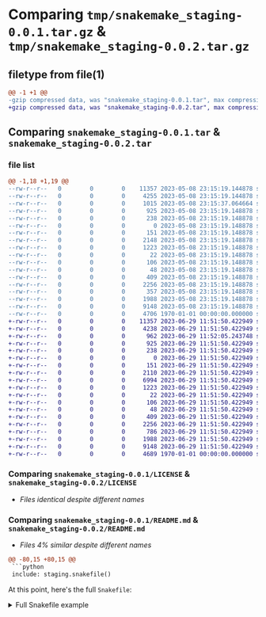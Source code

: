 # Comparing `tmp/snakemake_staging-0.0.1.tar.gz` & `tmp/snakemake_staging-0.0.2.tar.gz`

## filetype from file(1)

```diff
@@ -1 +1 @@
-gzip compressed data, was "snakemake_staging-0.0.1.tar", max compression
+gzip compressed data, was "snakemake_staging-0.0.2.tar", max compression
```

## Comparing `snakemake_staging-0.0.1.tar` & `snakemake_staging-0.0.2.tar`

### file list

```diff
@@ -1,18 +1,19 @@
--rw-r--r--   0        0        0    11357 2023-05-08 23:15:19.144878 snakemake_staging-0.0.1/LICENSE
--rw-r--r--   0        0        0     4255 2023-05-08 23:15:19.144878 snakemake_staging-0.0.1/README.md
--rw-r--r--   0        0        0     1015 2023-05-08 23:15:37.064664 snakemake_staging-0.0.1/pyproject.toml
--rw-r--r--   0        0        0      925 2023-05-08 23:15:19.148878 snakemake_staging-0.0.1/src/snakemake_staging/__init__.py
--rw-r--r--   0        0        0      238 2023-05-08 23:15:19.148878 snakemake_staging-0.0.1/src/snakemake_staging/config.py
--rw-r--r--   0        0        0        0 2023-05-08 23:15:19.148878 snakemake_staging-0.0.1/src/snakemake_staging/git.py
--rw-r--r--   0        0        0      151 2023-05-08 23:15:19.148878 snakemake_staging-0.0.1/src/snakemake_staging/rules.py
--rw-r--r--   0        0        0     2148 2023-05-08 23:15:19.148878 snakemake_staging-0.0.1/src/snakemake_staging/stages.py
--rw-r--r--   0        0        0     1223 2023-05-08 23:15:19.148878 snakemake_staging-0.0.1/src/snakemake_staging/utils.py
--rw-r--r--   0        0        0       22 2023-05-08 23:15:19.148878 snakemake_staging-0.0.1/src/snakemake_staging/version.py
--rw-r--r--   0        0        0      106 2023-05-08 23:15:19.148878 snakemake_staging-0.0.1/src/snakemake_staging/workflow/Snakefile
--rw-r--r--   0        0        0       48 2023-05-08 23:15:19.148878 snakemake_staging-0.0.1/src/snakemake_staging/workflow/envs/git.yml
--rw-r--r--   0        0        0      409 2023-05-08 23:15:19.148878 snakemake_staging-0.0.1/src/snakemake_staging/workflow/rules/git.smk
--rw-r--r--   0        0        0     2256 2023-05-08 23:15:19.148878 snakemake_staging-0.0.1/src/snakemake_staging/workflow/rules/noop.smk
--rw-r--r--   0        0        0      357 2023-05-08 23:15:19.148878 snakemake_staging-0.0.1/src/snakemake_staging/workflow/rules/stages.smk
--rw-r--r--   0        0        0     1988 2023-05-08 23:15:19.148878 snakemake_staging-0.0.1/src/snakemake_staging/workflow/rules/zenodo.smk
--rw-r--r--   0        0        0     9148 2023-05-08 23:15:19.148878 snakemake_staging-0.0.1/src/snakemake_staging/zenodo.py
--rw-r--r--   0        0        0     4706 1970-01-01 00:00:00.000000 snakemake_staging-0.0.1/PKG-INFO
+-rw-r--r--   0        0        0    11357 2023-06-29 11:51:50.422949 snakemake_staging-0.0.2/LICENSE
+-rw-r--r--   0        0        0     4238 2023-06-29 11:51:50.422949 snakemake_staging-0.0.2/README.md
+-rw-r--r--   0        0        0      962 2023-06-29 11:52:05.243748 snakemake_staging-0.0.2/pyproject.toml
+-rw-r--r--   0        0        0      925 2023-06-29 11:51:50.422949 snakemake_staging-0.0.2/src/snakemake_staging/__init__.py
+-rw-r--r--   0        0        0      238 2023-06-29 11:51:50.422949 snakemake_staging-0.0.2/src/snakemake_staging/config.py
+-rw-r--r--   0        0        0        0 2023-06-29 11:51:50.422949 snakemake_staging-0.0.2/src/snakemake_staging/git.py
+-rw-r--r--   0        0        0      151 2023-06-29 11:51:50.422949 snakemake_staging-0.0.2/src/snakemake_staging/rules.py
+-rw-r--r--   0        0        0     2110 2023-06-29 11:51:50.422949 snakemake_staging-0.0.2/src/snakemake_staging/stages.py
+-rw-r--r--   0        0        0     6994 2023-06-29 11:51:50.422949 snakemake_staging-0.0.2/src/snakemake_staging/testing.py
+-rw-r--r--   0        0        0     1223 2023-06-29 11:51:50.422949 snakemake_staging-0.0.2/src/snakemake_staging/utils.py
+-rw-r--r--   0        0        0       22 2023-06-29 11:51:50.422949 snakemake_staging-0.0.2/src/snakemake_staging/version.py
+-rw-r--r--   0        0        0      106 2023-06-29 11:51:50.422949 snakemake_staging-0.0.2/src/snakemake_staging/workflow/Snakefile
+-rw-r--r--   0        0        0       48 2023-06-29 11:51:50.422949 snakemake_staging-0.0.2/src/snakemake_staging/workflow/envs/git.yml
+-rw-r--r--   0        0        0      409 2023-06-29 11:51:50.422949 snakemake_staging-0.0.2/src/snakemake_staging/workflow/rules/git.smk
+-rw-r--r--   0        0        0     2256 2023-06-29 11:51:50.422949 snakemake_staging-0.0.2/src/snakemake_staging/workflow/rules/noop.smk
+-rw-r--r--   0        0        0      786 2023-06-29 11:51:50.422949 snakemake_staging-0.0.2/src/snakemake_staging/workflow/rules/stages.smk
+-rw-r--r--   0        0        0     1988 2023-06-29 11:51:50.422949 snakemake_staging-0.0.2/src/snakemake_staging/workflow/rules/zenodo.smk
+-rw-r--r--   0        0        0     9148 2023-06-29 11:51:50.422949 snakemake_staging-0.0.2/src/snakemake_staging/zenodo.py
+-rw-r--r--   0        0        0     4689 1970-01-01 00:00:00.000000 snakemake_staging-0.0.2/PKG-INFO
```

### Comparing `snakemake_staging-0.0.1/LICENSE` & `snakemake_staging-0.0.2/LICENSE`

 * *Files identical despite different names*

### Comparing `snakemake_staging-0.0.1/README.md` & `snakemake_staging-0.0.2/README.md`

 * *Files 4% similar despite different names*

```diff
@@ -80,15 +80,15 @@
 ```python
 include: staging.snakefile()
 ```
 
 At this point, here's the full `Snakefile`:
 
 <details>
-<summary>Full Snakefile example</summary>
+<summary>Full Snakefile</summary>
 
 ```python
 import snakemake_staging as staging
 
 stage = staging.ZenodoStage(
     "zenodo-stage",
     config.get("restore", False)
@@ -116,16 +116,16 @@
 workflow in 3 ways:
 
 1. **Normal execution**: If you run something like
    `snakemake path/to/output1.txt` (where I have omitted the usual `--cores`
    and `--conda` arguments) will execute the workflow as normal, without
    staging out any files.
 
-2. **Stage upload**: If you instead have Snakemake target the
-   `zenodo-stage.zenodo.json` file (this filename can be changed by passing the
-   `info_file` argument to the `ZenodoStage` constructor), the `expensive` rule
-   will be executed, and the outputs will be uploaded to Zenodo, saving the
-   record information to `zenodo-stage.zenodo.json`.
+2. **Stage upload**: If you instead have Snakemake target the `staging__upload`
+   rule, the `expensive` rule will be executed, and the outputs will be uploaded
+   to Zenodo, saving the record information to `zenodo-stage.zenodo.json` (this
+   filename can be changed by passing the `info_file` argument to the
+   `ZenodoStage` constructor).
 
 3. **Stage restore**: Finally, after these outputs have been uploaded to Zenodo,
    you can call Snakemake `--config restore=True` to disable the `expensive`
    rule, and force the outputs to be restored from Zenodo.
```

### Comparing `snakemake_staging-0.0.1/pyproject.toml` & `snakemake_staging-0.0.2/pyproject.toml`

 * *Files 8% similar despite different names*

```diff
@@ -1,24 +1,23 @@
 [tool.poetry]
 name = "snakemake-staging"
-version = "0.0.1"
+version = "0.0.2"
 description = ""
 authors = ["Dan Foreman-Mackey <foreman.mackey@gmail.com>"]
 readme = "README.md"
 packages = [{ include = "snakemake_staging", from = "src" }]
 
 [tool.poetry.dependencies]
 python = ">=3.9"
 snakemake = "*"  # TODO(dfm): Figure out a minimum version
 requests = "*"
 
 [tool.poetry.group.test.dependencies]
-pytest = "^7.3.1"
-responses = "^0.23.1"
-flask = "^2.3.2"
+pytest = "*"
+flask = "*"
 
 [tool.poetry-dynamic-versioning]
 enable = false
 vcs = "git"
 style = "semver"
 
 [tool.poetry-dynamic-versioning.substitution]
@@ -30,15 +29,14 @@
 
 [tool.black]
 target-version = ["py38", "py39"]
 line-length = 88
 
 [tool.ruff]
 line-length = 89
-update-check = false
 target-version = "py38"
 select = ["F", "I", "E", "W", "YTT", "B", "Q", "PLE", "PLW"]
 ignore = []
 exclude = []
 
 [tool.ruff.isort]
 force-wrap-aliases = true
```

### Comparing `snakemake_staging-0.0.1/src/snakemake_staging/__init__.py` & `snakemake_staging-0.0.2/src/snakemake_staging/__init__.py`

 * *Files identical despite different names*

### Comparing `snakemake_staging-0.0.1/src/snakemake_staging/stages.py` & `snakemake_staging-0.0.2/src/snakemake_staging/stages.py`

 * *Files 6% similar despite different names*

```diff
@@ -1,14 +1,12 @@
 from abc import ABC, abstractmethod
 from collections import OrderedDict
 from pathlib import Path
 from typing import List, Optional
 
-from snakemake.io import OutputFiles
-
 from snakemake_staging.config import _CONFIG
 from snakemake_staging.utils import PathLike, package_data, path_to_identifier
 
 STAGES: OrderedDict[str, "Stage"] = OrderedDict()
 
 
 class Stage(ABC):
```

### Comparing `snakemake_staging-0.0.1/src/snakemake_staging/utils.py` & `snakemake_staging-0.0.2/src/snakemake_staging/utils.py`

 * *Files identical despite different names*

### Comparing `snakemake_staging-0.0.1/src/snakemake_staging/workflow/rules/noop.smk` & `snakemake_staging-0.0.2/src/snakemake_staging/workflow/rules/noop.smk`

 * *Files identical despite different names*

### Comparing `snakemake_staging-0.0.1/src/snakemake_staging/workflow/rules/zenodo.smk` & `snakemake_staging-0.0.2/src/snakemake_staging/workflow/rules/zenodo.smk`

 * *Files identical despite different names*

### Comparing `snakemake_staging-0.0.1/src/snakemake_staging/zenodo.py` & `snakemake_staging-0.0.2/src/snakemake_staging/zenodo.py`

 * *Files identical despite different names*

### Comparing `snakemake_staging-0.0.1/PKG-INFO` & `snakemake_staging-0.0.2/PKG-INFO`

 * *Files 2% similar despite different names*

```diff
@@ -1,10 +1,10 @@
 Metadata-Version: 2.1
 Name: snakemake-staging
-Version: 0.0.1
+Version: 0.0.2
 Summary: 
 Author: Dan Foreman-Mackey
 Author-email: foreman.mackey@gmail.com
 Requires-Python: >=3.9
 Classifier: Programming Language :: Python :: 3
 Classifier: Programming Language :: Python :: 3.9
 Classifier: Programming Language :: Python :: 3.10
@@ -95,15 +95,15 @@
 ```python
 include: staging.snakefile()
 ```
 
 At this point, here's the full `Snakefile`:
 
 <details>
-<summary>Full Snakefile example</summary>
+<summary>Full Snakefile</summary>
 
 ```python
 import snakemake_staging as staging
 
 stage = staging.ZenodoStage(
     "zenodo-stage",
     config.get("restore", False)
@@ -131,17 +131,17 @@
 workflow in 3 ways:
 
 1. **Normal execution**: If you run something like
    `snakemake path/to/output1.txt` (where I have omitted the usual `--cores`
    and `--conda` arguments) will execute the workflow as normal, without
    staging out any files.
 
-2. **Stage upload**: If you instead have Snakemake target the
-   `zenodo-stage.zenodo.json` file (this filename can be changed by passing the
-   `info_file` argument to the `ZenodoStage` constructor), the `expensive` rule
-   will be executed, and the outputs will be uploaded to Zenodo, saving the
-   record information to `zenodo-stage.zenodo.json`.
+2. **Stage upload**: If you instead have Snakemake target the `staging__upload`
+   rule, the `expensive` rule will be executed, and the outputs will be uploaded
+   to Zenodo, saving the record information to `zenodo-stage.zenodo.json` (this
+   filename can be changed by passing the `info_file` argument to the
+   `ZenodoStage` constructor).
 
 3. **Stage restore**: Finally, after these outputs have been uploaded to Zenodo,
    you can call Snakemake `--config restore=True` to disable the `expensive`
    rule, and force the outputs to be restored from Zenodo.
```

